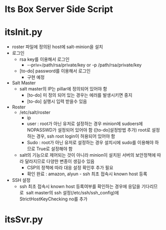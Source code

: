 Its Box Server Side Script
==========================
# itsInit.py
+ roster 파일에 정의된 host에 salt-minion을 설치 
+ 로그인
  - rsa key를 이용해서 로그인   
    * --priv=/path/rsa/private/key or -p /path/rsa/private/key 
  - [to-do] password를 이용해서 로그인   
    * 구현 예정 
+ Salt Master
  - salt master의 IP는 pillar에 정의되어 있어야 함   
    * [to-do] 미 정의 되어 있는 경우는 에러를 발생시키면 중지   
    * [to-do] 실행시 입력 받을수 있음 
+ Roster
  - /etc/salt/roster   
    * ip  
    * user : 
          root가 아닌 유저로 설정하는 경우 minion에 sudoers에 NOPASSWD가 설정되어 있어야 함 ([to-do]설정방법 추가)
          root로 설정하는 경우, ssh root login이 허용되어 있어야 함   
    * Sudo : root가 아닌 유저로 설정하는 경우 설치시에 sudo를 이용해야 하므로 True로 설정해야 함  
  - salt의 기능으로 제어되는 것이 아니라 minion이 설치된 서버의 보안정책에 따라 달라지므로 다양한 변종이 생길수 있음 
    * CSP의 정책에 따라 대응 설정 확인후 추가 필요   
    * 확인 완료 : amazon, alyun - ssh 최초 접속시 known host 등록 
+ SSH 설정
  - ssh 최초 접속시 known host 등록여부를 확인하는 경우에 응답을 기다리므로  salt master의 ssh 설정(/etc/ssh/ssh_config)에 StrictHostKeyChecking no를 추가
  
# itsSvr.py
